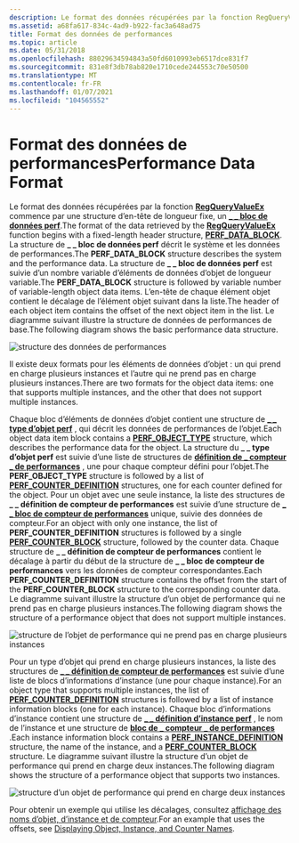 ```yaml
---
description: Le format des données récupérées par la fonction RegQueryValueEx commence par une structure d’en-tête de longueur fixe, un \_ bloc de données perf \_ .
ms.assetid: a68fa617-834c-4ad9-b922-fac3a648ad75
title: Format des données de performances
ms.topic: article
ms.date: 05/31/2018
ms.openlocfilehash: 88029634594843a50fd6010993eb6517dce831f7
ms.sourcegitcommit: 831e8f3db78ab820e1710cede244553c70e50500
ms.translationtype: MT
ms.contentlocale: fr-FR
ms.lasthandoff: 01/07/2021
ms.locfileid: "104565552"
---
```

# <a name="performance-data-format"></a><span data-ttu-id="09587-103">Format des données de performances</span><span class="sxs-lookup"><span data-stu-id="09587-103">Performance Data Format</span></span>

<span data-ttu-id="09587-104">Le format des données récupérées par la fonction [**RegQueryValueEx**](/windows/desktop/api/winreg/nf-winreg-regqueryvalueexa) commence par une structure d’en-tête de longueur fixe, un [**\_ \_ bloc de données perf**](/windows/desktop/api/Winperf/ns-winperf-perf_data_block).</span><span class="sxs-lookup"><span data-stu-id="09587-104">The format of the data retrieved by the [**RegQueryValueEx**](/windows/desktop/api/winreg/nf-winreg-regqueryvalueexa) function begins with a fixed-length header structure, [**PERF\_DATA\_BLOCK**](/windows/desktop/api/Winperf/ns-winperf-perf_data_block).</span></span> <span data-ttu-id="09587-105">La structure de **\_ \_ bloc de données perf** décrit le système et les données de performances.</span><span class="sxs-lookup"><span data-stu-id="09587-105">The **PERF\_DATA\_BLOCK** structure describes the system and the performance data.</span></span> <span data-ttu-id="09587-106">La structure de **\_ \_ bloc de données perf** est suivie d’un nombre variable d’éléments de données d’objet de longueur variable.</span><span class="sxs-lookup"><span data-stu-id="09587-106">The **PERF\_DATA\_BLOCK** structure is followed by variable number of variable-length object data items.</span></span> <span data-ttu-id="09587-107">L’en-tête de chaque élément objet contient le décalage de l’élément objet suivant dans la liste.</span><span class="sxs-lookup"><span data-stu-id="09587-107">The header of each object item contains the offset of the next object item in the list.</span></span> <span data-ttu-id="09587-108">Le diagramme suivant illustre la structure de données de performances de base.</span><span class="sxs-lookup"><span data-stu-id="09587-108">The following diagram shows the basic performance data structure.</span></span>

![structure des données de performances](images/perfdata.png)

<span data-ttu-id="09587-110">Il existe deux formats pour les éléments de données d’objet : un qui prend en charge plusieurs instances et l’autre qui ne prend pas en charge plusieurs instances.</span><span class="sxs-lookup"><span data-stu-id="09587-110">There are two formats for the object data items: one that supports multiple instances, and the other that does not support multiple instances.</span></span>

<span data-ttu-id="09587-111">Chaque bloc d’éléments de données d’objet contient une structure de [**\_ \_ type d’objet perf**](/windows/desktop/api/Winperf/ns-winperf-perf_object_type) , qui décrit les données de performances de l’objet.</span><span class="sxs-lookup"><span data-stu-id="09587-111">Each object data item block contains a [**PERF\_OBJECT\_TYPE**](/windows/desktop/api/Winperf/ns-winperf-perf_object_type) structure, which describes the performance data for the object.</span></span> <span data-ttu-id="09587-112">La structure du **\_ \_ type d’objet perf** est suivie d’une liste de structures de [**définition de \_ compteur \_ de performances**](/windows/desktop/api/Winperf/ns-winperf-perf_counter_definition) , une pour chaque compteur défini pour l’objet.</span><span class="sxs-lookup"><span data-stu-id="09587-112">The **PERF\_OBJECT\_TYPE** structure is followed by a list of [**PERF\_COUNTER\_DEFINITION**](/windows/desktop/api/Winperf/ns-winperf-perf_counter_definition) structures, one for each counter defined for the object.</span></span> <span data-ttu-id="09587-113">Pour un objet avec une seule instance, la liste des structures de **\_ \_ définition de compteur de performances** est suivie d’une structure de [**\_ \_ bloc de compteur de performances**](/windows/desktop/api/Winperf/ns-winperf-perf_counter_block) unique, suivie des données de compteur.</span><span class="sxs-lookup"><span data-stu-id="09587-113">For an object with only one instance, the list of **PERF\_COUNTER\_DEFINITION** structures is followed by a single [**PERF\_COUNTER\_BLOCK**](/windows/desktop/api/Winperf/ns-winperf-perf_counter_block) structure, followed by the counter data.</span></span> <span data-ttu-id="09587-114">Chaque structure de **\_ \_ définition de compteur de performances** contient le décalage à partir du début de la structure de **\_ \_ bloc de compteur de performances** vers les données de compteur correspondantes.</span><span class="sxs-lookup"><span data-stu-id="09587-114">Each **PERF\_COUNTER\_DEFINITION** structure contains the offset from the start of the **PERF\_COUNTER\_BLOCK** structure to the corresponding counter data.</span></span> <span data-ttu-id="09587-115">Le diagramme suivant illustre la structure d’un objet de performance qui ne prend pas en charge plusieurs instances.</span><span class="sxs-lookup"><span data-stu-id="09587-115">The following diagram shows the structure of a performance object that does not support multiple instances.</span></span>

![structure de l’objet de performance qui ne prend pas en charge plusieurs instances](images/perfnoinst.png)

<span data-ttu-id="09587-117">Pour un type d’objet qui prend en charge plusieurs instances, la liste des structures de [**\_ \_ définition de compteur de performances**](/windows/desktop/api/Winperf/ns-winperf-perf_counter_definition) est suivie d’une liste de blocs d’informations d’instance (une pour chaque instance).</span><span class="sxs-lookup"><span data-stu-id="09587-117">For an object type that supports multiple instances, the list of [**PERF\_COUNTER\_DEFINITION**](/windows/desktop/api/Winperf/ns-winperf-perf_counter_definition) structures is followed by a list of instance information blocks (one for each instance).</span></span> <span data-ttu-id="09587-118">Chaque bloc d’informations d’instance contient une structure de [**\_ \_ définition d’instance perf**](/windows/desktop/api/Winperf/ns-winperf-perf_instance_definition) , le nom de l’instance et une structure de [**bloc de \_ compteur \_ de performances**](/windows/desktop/api/Winperf/ns-winperf-perf_counter_block) .</span><span class="sxs-lookup"><span data-stu-id="09587-118">Each instance information block contains a [**PERF\_INSTANCE\_DEFINITION**](/windows/desktop/api/Winperf/ns-winperf-perf_instance_definition) structure, the name of the instance, and a [**PERF\_COUNTER\_BLOCK**](/windows/desktop/api/Winperf/ns-winperf-perf_counter_block) structure.</span></span> <span data-ttu-id="09587-119">Le diagramme suivant illustre la structure d’un objet de performance qui prend en charge deux instances.</span><span class="sxs-lookup"><span data-stu-id="09587-119">The following diagram shows the structure of a performance object that supports two instances.</span></span>

![structure d’un objet de performance qui prend en charge deux instances](images/perfinst.png)

<span data-ttu-id="09587-121">Pour obtenir un exemple qui utilise les décalages, consultez [affichage des noms d’objet, d’instance et de compteur](displaying-object-instance-and-counter-names.md).</span><span class="sxs-lookup"><span data-stu-id="09587-121">For an example that uses the offsets, see [Displaying Object, Instance, and Counter Names](displaying-object-instance-and-counter-names.md).</span></span>

 

 
